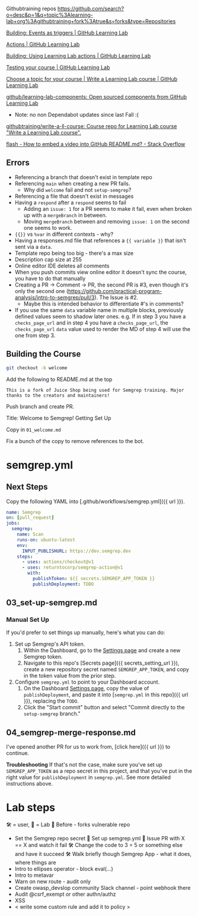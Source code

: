 

Githubtraining repos
https://github.com/search?o=desc&p=1&q=topic%3Alearning-lab+org%3Agithubtraining+fork%3Atrue&s=forks&type=Repositories

[Building: Events as triggers | GitHub Learning Lab](https://lab.github.com/docs/events)

[Actions | GitHub Learning Lab](https://lab.github.com/docs/actions)

[Building: Using Learning Lab actions | GitHub Learning Lab](https://lab.github.com/docs/using-actions)

[Testing your course | GitHub Learning Lab](https://lab.github.com/docs/testing#test-your-course)

[Choose a topic for your course | Write a Learning Lab course | GitHub Learning Lab](https://lab.github.com/githubtraining/write-a-learning-lab-course)


[github/learning-lab-components: Open sourced components from GitHub Learning Lab](https://github.com/github/learning-lab-components)
* Note: no non Dependabot updates since last Fall :(

[githubtraining/write-a-ll-course: Course repo for Learning Lab course "Write a Learning Lab course".](https://github.com/githubtraining/write-a-ll-course)

[flash - How to embed a video into GitHub README.md? - Stack Overflow](https://stackoverflow.com/questions/4279611/how-to-embed-a-video-into-github-readme-md)


## Errors

* Referencing a branch that doesn't exist in template repo
* Referencing `main` when creating a new PR fails.
  * Why did `welcome` fail and not `setup-semgrep`?
* Referencing a file that doesn't exist in messages
* Having a `respond` after a `respond` seems to fail
  * Adding an `issue: 1` for a PR seems to make it fail, even when broken up with a `mergeBranch` in between.
  * Moving `mergeBranch` between and removing `issue: 1` on the second one seems to work.
* `{{}}` vs `%var` in different contexts - why?
* Having a responses.md file that references a `{{ variable }}` that isn't sent via a `data`.
* Template repo being too big - there's a max size
* Description cap size at 255
* Online editor IDE deletes all comments
* When you push commits view online editor it doesn't sync the course, you have
  to do that manually
* Creating a PR -> Comment -> PR, the second PR is #3, even though it's only the second one (https://github.com/practical-program-analysis/intro-to-semgrep/pull/3). The Issue is #2.
  * Maybe this is intended behavior to differentiate #'s in comments?
* If you use the same `data` variable name in multiple blocks, previously defined values seem to shadow later ones. e.g. If in step 3 you have a `checks_page_url` and in step 4 you have a `checks_page_url`, the `checks_page_url` `data` value used to render the MD of step 4 will use the one from step 3.  

## Building the Course

~~~bash
git checkout -b welcome
~~~

Add the following to README.md at the top

```
This is a fork of Juice Shop being used for Semgrep training. Major thanks to the creators and maintainers!
```

Push branch and create PR.

Title: Welcome to Semgrep! Getting Set Up

Copy in `01_welcome.md` 

Fix a bunch of the copy to remove references to the bot.


# semgrep.yml

## Next Steps

Copy the following YAML into [.github/workflows/semgrep.yml]({{ url }}).

~~~yaml
name: Semgrep
on: [pull_request]
jobs:
  semgrep:
    name: Scan
    runs-on: ubuntu-latest
    env:
      INPUT_PUBLISHURL: https://dev.semgrep.dev
    steps:
      - uses: actions/checkout@v1
      - uses: returntocorp/semgrep-action@v1
        with:
          publishToken: ${{ secrets.SEMGREP_APP_TOKEN }}
          publishDeployment: TODO
~~~    


## 03_set-up-semgrep.md

### Manual Set Up

If you'd prefer to set things up manually, here's what you can do:

1. Set up Semgrep's API token.
   1. Within the Dashboard, go to the [Settings page](https://semgrep.dev/manage/settings) and create a new Semgrep token.
   2. Navigate to this repo's [Secrets page]({{ secrets_setting_url }}), create a new repository secret named `SEMGREP_APP_TOKEN`, and copy in the token value from the prior step.
2. Configure `semgrep.yml` to point to your Dashboard account.
   1. On the Dashboard [Settings page](https://semgrep.dev/manage/settings), copy the value of `publishDeployment`, and paste it into [`semgrep.yml` in this repo]({{ url }}), replacing the `TODO`.
   2. Click the "Start commit" button and select "Commit directly to the `setup-semgrep` branch."


## 04_semgrep-merge-response.md


I've opened another PR for us to work from, [click here]({{ url }}) to continue.

**Troubleshooting**
If that's not the case, make sure you've set up `SEMGREP_APP_TOKEN` as a repo secret in this project, and that you've put in the right value for `publishDeployment` in `semgrep.yml`. See more detailed instructions above.


# Lab steps

🛠️ = user, 🤖 = Lab
🤖 Before - forks vulnerable repo
* Set the Semgrep repo secret
🤖 Set up semgrep.yml
🤖 Issue PR with X == X and watch it fail
🛠️ Change the code to 3 = 5 or something else and have it succeed
🛠️ Walk briefly though Semgrep App - what it does, where things are
* Intro to ellipses operator - block eval(...)
* Intro to metavar
* Warn on new route - audit only
* Create owasp_devslop community Slack channel - point webhook there
* Audit @csrf_exempt or other authn/authz
* XSS
* < write some custom rule and add it to policy >